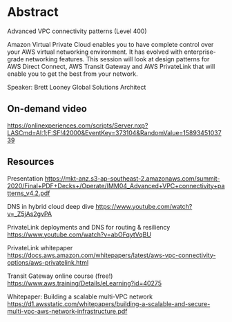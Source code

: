 # Abstract

Advanced VPC connectivity patterns (Level 400)

Amazon Virtual Private Cloud enables you to have complete control over your AWS virtual networking environment. It has evolved with enterprise-grade networking features. This session will look at design patterns for AWS Direct Connect, AWS Transit Gateway and AWS PrivateLink that will enable you to get the best from your network.

Speaker: Brett Looney
Global Solutions Architect

## On-demand video

<https://onlinexperiences.com/scripts/Server.nxp?LASCmd=AI:1;F:SF!42000&EventKey=373104&RandomValue=1589345103739>

## Resources

Presentation
<https://mkt-anz.s3-ap-southeast-2.amazonaws.com/summit-2020/Final+PDF+Decks+/Operate/IMM04_Advanced+VPC+connectivity+patterns_v4.2.pdf>

DNS in hybrid cloud deep dive
<https://www.youtube.com/watch?v=_Z5jAs2gvPA>

PrivateLink deployments and DNS for routing & resiliency
<https://www.youtube.com/watch?v=abOFqytVqBU>

PrivateLink whitepaper
<https://docs.aws.amazon.com/whitepapers/latest/aws-vpc-connectivity-options/aws-privatelink.html>

Transit Gateway online course (free!)
<https://www.aws.training/Details/eLearning?id=40275>

Whitepaper: Building a scalable multi-VPC network
<https://d1.awsstatic.com/whitepapers/building-a-scalable-and-secure-multi-vpc-aws-network-infrastructure.pdf>
